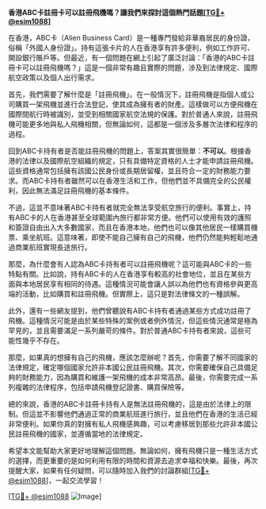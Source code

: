 **香港ABC卡註冊卡可以註冊飛機嗎？讓我們來探討這個熱門話題[[TG💪+ @esim1088](https://t.me/s/esim1088)]**

在香港，ABC卡（Alien Business Card）是一種專門發給非華裔居民的身份證，俗稱「外國人身份證」。持有這張卡片的人在香港享有許多便利，例如工作許可、開設銀行賬戶等。但最近，有一個問題在網上引起了廣泛討論：「香港的ABC卡註冊卡可以註冊飛機嗎？」這是一個非常有趣且實際的問題，涉及到法律規定、國際航空政策以及個人出行需求。

首先，我們需要了解什麼是「註冊飛機」。在一般情況下，註冊飛機是指個人或公司購買一架飛機並進行合法登記，使其成為擁有者的財產。這樣做可以方便飛機在國際間航行時被識別，並受到相關國家航空法規的保護。對於普通人來說，註冊飛機可能更多地與私人飛機相關，但無論如何，這都是一個涉及多層次法律和程序的過程。

回到ABC卡持有者是否能註冊飛機的問題上，答案其實很簡單：**不可以**。根據香港的法律以及國際航空組織的規定，只有具備特定資格的人士才能申請註冊飛機。這些資格通常包括擁有該國公民身份或長期居留權，並且符合一定的財務能力要求。而ABC卡持有者雖然可以在香港生活和工作，但他們並不具備完全的公民權利，因此無法滿足註冊飛機的基本條件。

不過，這並不意味著ABC卡持有者就完全無法享受航空旅行的便利。事實上，持有ABC卡的人在香港甚至全球範圍內旅行都非常方便。他們可以使用有效的護照和簽證自由出入大多數國家，而且在香港本地，他們也可以像其他居民一樣購買機票、乘坐航班。這意味著，即使不能自己擁有自己的飛機，他們仍然能夠輕鬆地通過商業航班實現長途旅行。

那麼，為什麼會有人認為ABC卡持有者可以註冊飛機呢？這可能與ABC卡的一些特點有關。比如說，持有ABC卡的人在香港享有較高的社會地位，並且在某些方面與本地居民享有相同的待遇。這種情況可能會讓人誤以為他們也有資格參與更高端的活動，比如購買和註冊飛機。但實際上，這只是對法律條文的一種誤解。

此外，還有一些網友提到，他們曾聽說有ABC卡持有者通過某些方式成功註冊了飛機。這種情況可能是由於某些特殊的案例或者例外情況，但這些情況通常是極為罕見的，並且需要滿足一系列嚴苛的條件。對於普通ABC卡持有者來說，這些可能性幾乎不存在。

那麼，如果真的想擁有自己的飛機，應該怎麼辦呢？首先，你需要了解不同國家的法律規定，確定哪個國家允許非本國公民註冊飛機。其次，你需要確保自己具備足夠的財務能力，因為購買和維護一架飛機的成本非常高昂。最後，你需要完成一系列複雜的法律程序，包括申請飛機登記證書、購買保險等。

總的來說，香港的ABC卡註冊卡持有人是無法註冊飛機的，這是由於法律上的限制。但這並不影響他們通過正常的商業航班進行旅行，並且他們在香港的生活已經非常便利。如果你真的對擁有私人飛機感興趣，可以考慮移居到那些允許非本國公民註冊飛機的國家，並遵循當地的法律規定。

希望本文能幫助大家更好地理解這個問題。無論如何，擁有飛機只是一種生活方式的選擇，而更重要的是如何利用有限的時間和資源去追求幸福和快樂。最後，再次提醒大家，如果有任何疑問，可以隨時加入我們的討論群組[[TG💪+ @esim1088](https://t.me/s/esim1088)]，一起交流學習！

[[TG💪+ @esim1088](https://t.me/s/esim1088) ![Image](https://i.postimg.cc/4NQfJmqS/Snipaste-2025-05-13-00-14-12.png)]